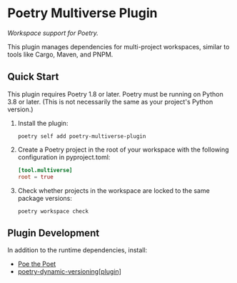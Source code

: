 # Poetry Multiverse Plugin

*Workspace support for Poetry.*

This plugin manages dependencies for multi-project workspaces, similar to tools like Cargo, Maven, and PNPM.

## Quick Start

This plugin requires Poetry 1.8 or later.
Poetry must be running on Python 3.8 or later.
(This is not necessarily the same as your project's Python version.)

1.  Install the plugin:
    ```
    poetry self add poetry-multiverse-plugin
    ```

2.  Create a Poetry project in the root of your workspace with the following configuration in pyproject.toml:
    ```toml
    [tool.multiverse]
    root = true
    ```

3.  Check whether projects in the workspace are locked to the same package versions:
    ```
    poetry workspace check
    ```

## Plugin Development

In addition to the runtime dependencies, install:

* [Poe the Poet](https://poethepoet.natn.io)
* [poetry-dynamic-versioning[plugin]](https://github.com/mtkennerly/poetry-dynamic-versioning)
